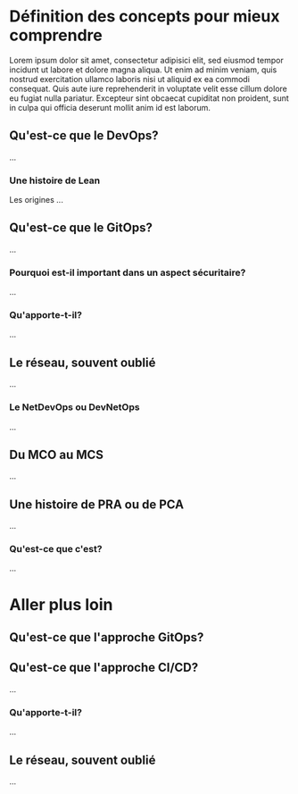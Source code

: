 # Définition des concepts pour mieux comprendre

Lorem ipsum dolor sit amet, consectetur adipisici elit, sed eiusmod tempor incidunt ut labore et dolore magna aliqua. Ut enim ad minim veniam, quis nostrud exercitation ullamco laboris nisi ut aliquid ex ea commodi consequat. Quis aute iure reprehenderit in voluptate velit esse cillum dolore eu fugiat nulla pariatur. Excepteur sint obcaecat cupiditat non proident, sunt in culpa qui officia deserunt mollit anim id est laborum.

## Qu'est-ce que le DevOps?
...

### Une histoire de Lean
Les origines ...

## Qu'est-ce que le GitOps?
...

### Pourquoi est-il important dans un aspect sécuritaire?
...

### Qu'apporte-t-il?
...

## Le réseau, souvent oublié
...

### Le NetDevOps ou DevNetOps
...

## Du MCO au MCS
...

## Une histoire de PRA ou de PCA
...

### Qu'est-ce que c'est?
...

# Aller plus loin

## Qu'est-ce que l'approche GitOps?


## Qu'est-ce que l'approche CI/CD?
...

### Qu'apporte-t-il?
...

## Le réseau, souvent oublié
...
